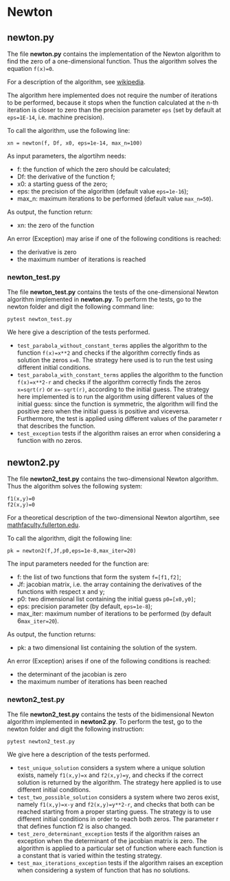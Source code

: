# Newton

## newton.py

The file **newton.py** contains the implementation of the Newton algorithm to find the zero of a one-dimensional function. Thus the algorithm solves the equation `f(x)=0`.

For a description of the algorithm, see [wikipedia](https://en.wikipedia.org/wiki/Newton%27s_method). 

The algorithm here implemented does not require the number of iterations to be performed, because it stops when the function calculated at the n-th iteration is closer to zero than the precision parameter `eps` (set by default at `eps=1E-14`, i.e. machine precision). 

To call the algorithm, use the following line:

`xn = newton(f, Df, x0, eps=1e-14, max_n=100)`

As input parameters, the algortihm needs:
* f: the function of which the zero should be calculated;
* Df: the derivative of the function f;
* x0: a starting guess of the zero;
* eps: the precision of the algorithm (default value `eps=1e-16`);
* max_n: maximum iterations to be performed (default value `max_n=50`).

As output, the function return:
* xn: the zero of the function

An error (Exception) may arise if one of the following conditions is reached:
* the derivative is zero 
* the maximum number of iterations is reached

### newton_test.py

The file **newton_test.py** contains the tests of the one-dimensional Newton algorithm implemented in **newton.py**. To perform the tests, go to the newton folder and digit the following command line:

`pytest newton_test.py`

We here give a description of the tests performed.

* `test_parabola_without_constant_terms` applies the algorithm to the function `f(x)=x**2` and checks if the algorithm correctly finds as solution the zeros `x=0`. The strategy here used is to run the test using different initial conditions.
* `test_parabola_with_constant_terms` applies the algorithm to the function `f(x)=x**2-r` and checks if the algorithm correctly finds the zeros `x=sqrt(r)` or `x=-sqrt(r)`, according to the initial guess. The strategy here implemented is to run the algorithm using different values of the initial guess: since the function is symmetric, the algorithm will find the positive zero when the initial guess is positive and viceversa. Furthermore, the test is applied using different values of the parameter r that describes the function.
* `test_exception` tests if the algorithm raises an error when considering a function with no zeros. 

## newton2.py

The file **newton2_test.py** contains the two-dimensional Newton algorithm. Thus the algorithm solves the following system:
```
f1(x,y)=0
f2(x,y)=0
```
For a theoretical description of the two-dimensional Newton algortihm, see [mathfaculty.fullerton.edu](http://mathfaculty.fullerton.edu/mathews/n2003/FixPointNewtonMod.html).

To call the algorithm, digit the following line:

`pk = newton2(f,Jf,p0,eps=1e-8,max_iter=20)`

The input parameters needed for the function are:
* f: the list of two functions that form the system `f=[f1,f2]`;
* Jf: jacobian matrix, i.e. the array containing the derivatives of the functions with respect x and y;
* p0: two dimensional list containing the initial guess `p0=[x0,y0]`;
* eps: precision parameter (by default, `eps=1e-8`);
* max_iter: maximum number of iterations to be performed (by default 6`max_iter=20`).

As output, the function returns:
* pk: a two dimensional list containing the solution of the system.

An error (Exception) arises if one of the following conditions is reached:
* the determinant of the jacobian is zero
* the maximum number of iterations has been reached

### newton2_test.py

The file **newton2_test.py** contains the tests of the bidimensional Newton algorithm implemented in **newton2.py**. To perform the test, go to the newton folder and digit the following instruction:

`pytest newton2_test.py`

We give here a description of the tests performed.

* `test_unique_solution` considers a system where a unique solution exists, namely `f1(x,y)=x` and `f2(x,y)=y`, and checks if the correct solution is returned by the algorithm. The strategy here applied is to use different initial conditions.
* `test_two_possible_solution` considers a system where two zeros exist, namely `f1(x,y)=x-y` and `f2(x,y)=y**2-r`, and checks that both can be reached starting from a proper starting guess. The strategy is to use different initial conditions in order to reach both zeros. The parameter r that defines function f2 is also changed.
* `test_zero_determinant_exception` tests if the algorithm raises an exception when the determinant of the jacobian matrix is zero. The algorithm is applied to a particular set of function where each function is a constant that is varied within the testing strategy. 
* `test_max_iterations_exception` tests if the algorithm raises an exception when considering a system of function that has no solutions. 
